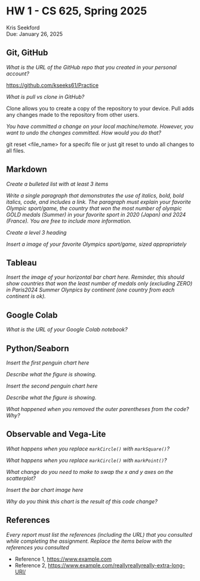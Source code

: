 # HW 1 - CS 625, Spring 2025

Kris Seekford  
Due: January 26, 2025

## Git, GitHub

*What is the URL of the GitHub repo that you created in your personal account?*
  
   https://github.com/kseeks61/Practice

*What is pull vs clone in GitHub?*
   
   Clone allows you to create a copy of the repository to your device. Pull adds any changes made to the repository from other users.

*You have committed a change on your local machine/remote. However, you want to undo the changes committed. How would you do that?*

git reset <file_name> for a specifc file or just git reset to undo all changes to all files.
## Markdown

*Create a bulleted list with at least 3 items*

*Write a single paragraph that demonstrates the use of italics, bold, bold italics, code, and includes a link. The paragraph must explain your favorite Olympic sport/game, the country that won the most number of olympic GOLD medals (Summer) in your favorite sport in 2020 (Japan) and 2024 (France). You are free to include more information.*

*Create a level 3 heading*

*Insert a image of your favorite Olympics sport/game, sized appropriately*

## Tableau

*Insert the image of your horizontal bar chart here. Reminder, this should show countries that won the least number of medals only (excluding ZERO) in Paris2024 Summer Olynpics by continent (one country from each continent is ok).*

## Google Colab

*What is the URL of your Google Colab notebook?*

## Python/Seaborn

*Insert the first penguin chart here*

*Describe what the figure is showing.*

*Insert the second penguin chart here*

*Describe what the figure is showing.*

*What happened when you removed the outer parentheses from the code? Why?*

## Observable and Vega-Lite

*What happens when you replace `markCircle()` with `markSquare()`?*

*What happens when you replace `markCircle()` with `markPoint()`?*

*What change do you need to make to swap the x and y axes on the scatterplot?*

*Insert the bar chart image here*

*Why do you think this chart is the result of this code change?*

## References

*Every report must list the references (including the URL) that you consulted while completing the assignment. Replace the items below with the references you consulted*

* Reference 1, <https://www.example.com>
* Reference 2, <https://www.example.com/reallyreallyreally-extra-long-URI/>
